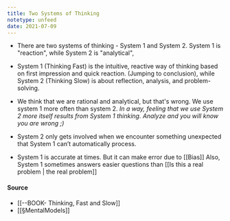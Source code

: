 ```yaml
---
title: Two Systems of Thinking
notetype: unfeed
date: 2021-07-09
---
```


- There are two systems of thinking - System 1 and System 2. System 1 is "reaction", while System 2 is "analytical", 

- System 1 (Thinking Fast) is the intuitive, reactive way of thinking based on first impression and quick reaction. (Jumping to conclusion), while System 2 (Thinking Slow) is about reflection, analysis, and problem-solving. 

- We think that we are rational and analytical, but that's wrong. We use system 1 more often than system 2. *In a way, feeling that we use System 2 more itself results from System 1 thinking. Analyze and you will know you are wrong ;)*

- System 2 only gets involved when we encounter something unexpected that System 1 can’t automatically process.

- System 1 is accurate at times. But it can make error due to [[Bias]] Also, System 1 sometimes answers easier questions than [[Is this a real problem | the real problem]]

#### Source
- [[--BOOK- Thinking, Fast and Slow]]
- [[§MentalModels]]